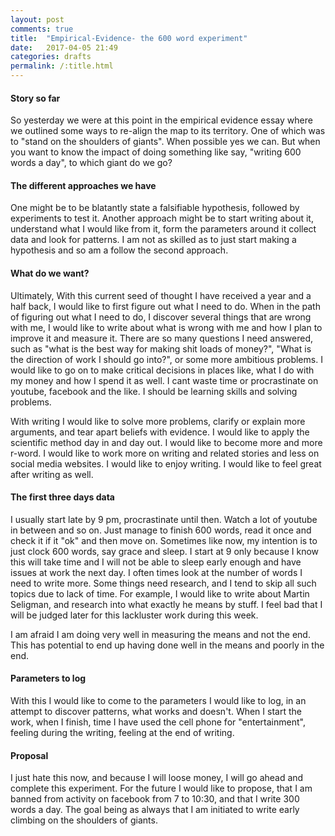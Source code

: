 ```yaml
---
layout: post
comments: true
title:  "Empirical-Evidence- the 600 word experiment"
date:   2017-04-05 21:49
categories: drafts
permalink: /:title.html
---
```


#### **Story so far**

So yesterday we were at this point in the empirical evidence essay where we outlined some ways to re-align the map to its territory. One of which was to "stand on the shoulders of giants". When possible yes we can. But when you want to know the impact of doing something like say, "writing 600 words a day", to which giant do we go?

#### **The different approaches we have**
One might be to be blatantly state a falsifiable hypothesis, followed by experiments to test it. Another approach might be to start writing about it, understand what I would like from it, form the parameters around it collect data and look for patterns. I am not as skilled as to just start making a hypothesis and so am a follow the second approach. 

#### **What do we want?**

Ultimately, With this current seed of thought I have received a year and a half back, I would like to first figure out what I need to do. When in the path of figuring out what I need to do, I discover several things that are wrong with me, I would like to write about what is wrong with me and how I plan to improve it and measure it. There are so many questions I need answered, such as "what is the best way for making shit loads of money?", "What is the direction of work I should go into?", or some more ambitious problems. I would like to go on to make critical decisions in places like, what I do with my money and how I spend it as well. I cant waste time or procrastinate on youtube, facebook and the like. I should be learning skills and solving problems.

With writing I would like to solve more problems, clarify or explain more arguments, and tear apart beliefs with evidence. I would like to apply the scientific method day in and day out. I would like to become more and more r-word. I would like to work more on writing and related stories and less on social media websites. I would like to enjoy writing. I would like to feel great after writing as well.

#### **The first three days data**

I usually start late by 9 pm, procrastinate until then. Watch a lot of youtube in between and so on. Just manage to finish 600 words, read it once and check it if it "ok" and then move on. Sometimes like now, my intention is to just clock 600 words, say grace and sleep. I start at 9 only because I know this will take time and I will not be able to sleep early enough and have issues at work the next day. I often times look at the number of words I need to write more. Some things need research, and I tend to skip all such topics due to lack of time. For example, I would like to write about Martin Seligman, and research into what exactly he means by stuff. I feel bad that I will be judged later for this lackluster work during this week.

I am afraid I am doing very well in measuring the means and not the end. This has potential to end up having done well in the means and poorly in the end.

#### **Parameters to log**

With this I would like to come to the parameters I would like to log, in an attempt to discover patterns, what works and doesn't.
When I start the work, when I finish, time I have used the cell phone for "entertainment", feeling during the writing, feeling at the end of writing.

#### **Proposal**

I just hate this now, and because I will loose money, I will go ahead and complete this experiment. For the future I would like to propose, that I am banned from activity on facebook from 7 to 10:30, and that I write 300 words a day. The goal being as always that I am initiated to write early climbing on the shoulders of giants.


